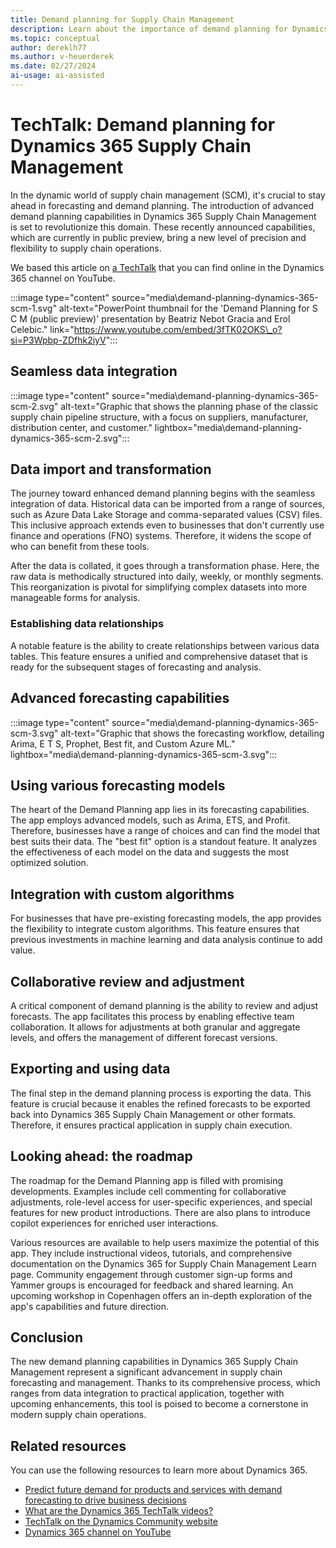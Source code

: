 ```yaml
---
title: Demand planning for Supply Chain Management
description: Learn about the importance of demand planning for Dynamics 365 Supply Chain Management and the flexibility it brings to supply chain operations.
ms.topic: conceptual
author: dereklh77
ms.author: v-heuerderek
ms.date: 02/27/2024
ai-usage: ai-assisted
---
```


# TechTalk: Demand planning for Dynamics 365 Supply Chain Management

In the dynamic world of supply chain management (SCM), it's crucial to stay ahead in forecasting and demand planning. The introduction of advanced demand planning capabilities in Dynamics 365 Supply Chain Management is set to revolutionize this domain. These recently announced capabilities, which are currently in public preview, bring a new level of precision and flexibility to supply chain operations.

We based this article on [a TechTalk](https://www.youtube.com/embed/3fTK02OKS\_o?si=P3Wpbp-ZDfhk2iyV) that you can find online in the Dynamics 365 channel on YouTube.

:::image type="content" source="media\demand-planning-dynamics-365-scm-1.svg" alt-text="PowerPoint thumbnail for the 'Demand Planning for S C M (public preview)' presentation by Beatriz Nebot Gracia and Erol Celebic." link="https://www.youtube.com/embed/3fTK02OKS\_o?si=P3Wpbp-ZDfhk2iyV":::

## Seamless data integration

:::image type="content" source="media\demand-planning-dynamics-365-scm-2.svg" alt-text="Graphic that shows the planning phase of the classic supply chain pipeline structure, with a focus on suppliers, manufacturer, distribution center, and customer." lightbox="media\demand-planning-dynamics-365-scm-2.svg":::

## Data import and transformation

The journey toward enhanced demand planning begins with the seamless integration of data. Historical data can be imported from a range of sources, such as Azure Data Lake Storage and comma-separated values (CSV) files. This inclusive approach extends even to businesses that don't currently use finance and operations (FNO) systems. Therefore, it widens the scope of who can benefit from these tools.

After the data is collated, it goes through a transformation phase. Here, the raw data is methodically structured into daily, weekly, or monthly segments. This reorganization is pivotal for simplifying complex datasets into more manageable forms for analysis.

### Establishing data relationships

A notable feature is the ability to create relationships between various data tables. This feature ensures a unified and comprehensive dataset that is ready for the subsequent stages of forecasting and analysis.

## Advanced forecasting capabilities

:::image type="content" source="media\demand-planning-dynamics-365-scm-3.svg" alt-text="Graphic that shows the forecasting workflow, detailing Arima, E T S, Prophet, Best fit, and Custom Azure ML." lightbox="media\demand-planning-dynamics-365-scm-3.svg":::

## Using various forecasting models

The heart of the Demand Planning app lies in its forecasting capabilities. The app employs advanced models, such as Arima, ETS, and Profit. Therefore, businesses have a range of choices and can find the model that best suits their data. The "best fit" option is a standout feature. It analyzes the effectiveness of each model on the data and suggests the most optimized solution.

## Integration with custom algorithms

For businesses that have pre-existing forecasting models, the app provides the flexibility to integrate custom algorithms. This feature ensures that previous investments in machine learning and data analysis continue to add value.

## Collaborative review and adjustment

A critical component of demand planning is the ability to review and adjust forecasts. The app facilitates this process by enabling effective team collaboration. It allows for adjustments at both granular and aggregate levels, and offers the management of different forecast versions.

## Exporting and using data

The final step in the demand planning process is exporting the data. This feature is crucial because it enables the refined forecasts to be exported back into Dynamics 365 Supply Chain Management or other formats. Therefore, it ensures practical application in supply chain execution.

## Looking ahead: the roadmap

The roadmap for the Demand Planning app is filled with promising developments. Examples include cell commenting for collaborative adjustments, role-level access for user-specific experiences, and special features for new product introductions. There are also plans to introduce copilot experiences for enriched user interactions.

Various resources are available to help users maximize the potential of this app. They include instructional videos, tutorials, and comprehensive documentation on the Dynamics 365 for Supply Chain Management Learn page. Community engagement through customer sign-up forms and Yammer groups is encouraged for feedback and shared learning. An upcoming workshop in Copenhagen offers an in-depth exploration of the app's capabilities and future direction.

## Conclusion

The new demand planning capabilities in Dynamics 365 Supply Chain Management represent a significant advancement in supply chain forecasting and management. Thanks to its comprehensive process, which ranges from data integration to practical application, together with upcoming enhancements, this tool is poised to become a cornerstone in modern supply chain operations.

## Related resources

You can use the following resources to learn more about Dynamics 365.

- [Predict future demand for products and services with demand forecasting to drive business decisions](../business-processes/forecast-to-plan-demand-forecasting-overview.md)
- [What are the Dynamics 365 TechTalk videos?](../roles/techtalk-videos.md)
- [TechTalk on the Dynamics Community website](https://community.dynamics.com/videos/)
- [Dynamics 365 channel on YouTube](https://www.youtube.com/channel/UC5QxCcXhFFixs1nfmOpJlvQ)
